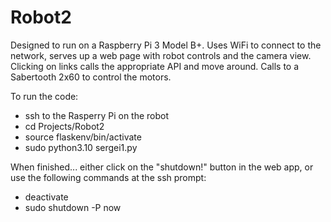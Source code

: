 # Robot2
Designed to run on a Raspberry Pi 3 Model B+. Uses WiFi to connect to the network, serves up a web page with robot controls and the camera view. Clicking on links calls the appropriate API and move around. Calls to a Sabertooth 2x60 to control the motors.

To run the code:
* ssh to the Rasperry Pi on the robot
* cd Projects/Robot2
* source flaskenv/bin/activate
* sudo python3.10 sergei1.py

When finished...
either click on the "shutdown!" button in the web app, or use the following commands at the ssh prompt:
* deactivate
* sudo shutdown -P now
